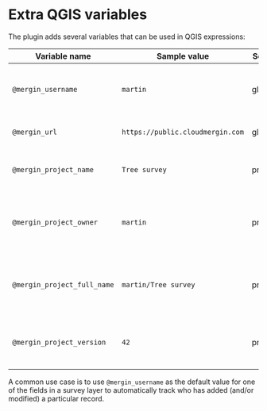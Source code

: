 # Extra QGIS variables

The plugin adds several variables that can be used in QGIS expressions:

| Variable name               | Sample value                     | Scope   | Description |
|-----------------------------|----------------------------------|---------|-------------|
| `@mergin_username`          | `martin`                         | global  | Name of the user currently logged in to Mergin |
| `@mergin_url`               | `https://public.cloudmergin.com` | global  | URL of the Mergin service |
| `@mergin_project_name`      | `Tree survey`                    | project | Name of the active Mergin project  |
| `@mergin_project_owner`     | `martin`                         | project | Name of the owner of the active Mergin project |
| `@mergin_project_full_name` | `martin/Tree survey`             | project | Owner and project name joined with a forward slash |
| `@mergin_project_version`   | `42`                             | project | Current version of the active Mergin project |

A common use case is to use `@mergin_username` as the default value for one of the fields in a survey layer to automatically track who has added (and/or modified) a particular record.
